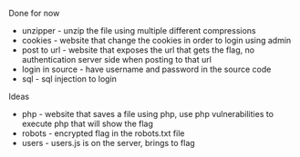 Done for now
- unzipper - unzip the file using multiple different compressions
- cookies - website that change the cookies in order to login using admin
- post to url - website that exposes the url that gets the flag, no authentication server side when posting to that url
- login in source - have username and password in the source code
- sql - sql injection to login

Ideas
- php - website that saves a file using php, use php vulnerabilities to execute php that will show the flag
- robots - encrypted flag in the robots.txt file
- users - users.js is on the server, brings to flag
